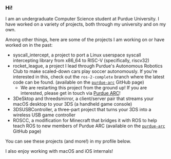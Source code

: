 ### Hi!

I am an undergraduate Computer Science student at Purdue University. I have worked on a variety of projects, both through my university and on my own.

Among other things, here are some of the projects I am working on or have worked on in the past:
 - syscall_intercept, a project to port a Linux userspace syscall intercepting library from x86_64 to RISC-V (specifically, riscv32)
 - rocket_league, a project I lead through Purdue's Autonomous Robotics Club to make scaled-down cars play soccer autonomously. If you're interested in this, check out the `ros-2-complete` branch where the latest code can be found. (available on the [`purdue-arc`](https://github.com/purdue-arc) GitHub page)
   - We are restarting this project from the ground up! If you are interested, please get in touch via [Purdue ARC](https://purduearc.com)!
 - 3DeSktop and threedsmirror, a client/server pair that streams your macOS desktop to your 3DS (a handheld game console)
 - 3DSUSBController, a three-part project that turns your 3DS into a wireless USB game controller
 - ROSCC, a modification for Minecraft that bridges it with ROS to help teach ROS to new members of Purdue ARC (available on the [`purdue-arc`](https://github.com/purdue-arc) GitHub page)

You can see these projects (and more!) in my profile below.

I also enjoy working with macOS and iOS internals!
